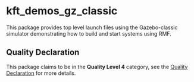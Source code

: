 # kft_demos_gz_classic

This package provides top level launch files using the Gazebo-classic simulator demonstrating how to build and start systems using RMF.

## Quality Declaration

This package claims to be in the **Quality Level 4** category, see the [Quality Declaration](./QUALITY_DECLARATION.md) for more details.
